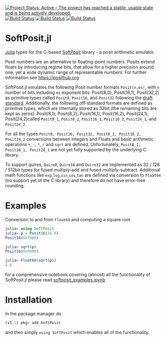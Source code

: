[![Project Status: Active – The project has reached a stable, usable state and is being actively developed.](https://www.repostatus.org/badges/latest/active.svg)](https://www.repostatus.org/#active)
[![Build Status](https://travis-ci.com/milankl/SoftPosit.jl.svg?branch=master)](https://travis-ci.com/milankl/SoftPosit.jl)
[![Build Status](https://ci.appveyor.com/api/projects/status/github/milankl/SoftPosit.jl?svg=true)](https://ci.appveyor.com/project/milankl/SoftPosit-jl)
[![Build Status](https://api.cirrus-ci.com/github/milankl/SoftPosit.jl.svg)](https://cirrus-ci.com/github/milankl/SoftPosit.jl)
# SoftPosit.jl

[Julia](https://julialang.org/) types for the C-based [SoftPosit](https://gitlab.com/cerlane/SoftPosit) library - a posit arithmetic emulator.

Posit numbers are an alternative to floating-point numbers. Posits extend floats by introducing regime bits, that allow for a higher precision around one, yet a wide dynamic range of representable numbers. For further information see https://posithub.org

SoftPosit.jl emulates the following Posit number formats `Posit(n,es)`, with `n` number of bits including `es` exponent bits: Posit(8,0), Posit(16,1), Posit(32,2) as primitive types called `Posit8`, `Posit16`, and `Posit32` following the [draft standard](https://posithub.org/docs/posit_standard.pdf). Additionally, the following off-standard formats are defined as primitive types, which are internally stored as 32bit (the remaining bits are kept as zeros): Posit(8,1), Posit(8,2), Posit(16,1), Posit(16,2), Posit(24,1), Posit(24,2)called `Posit8_1`, `Posit8_2`, `Posit16_1`, `Posit16_2`, `Posit24_1`, and `Posit24_2`.

For all the types `Posit8, Posit16, Posit32, Posit8_2, Posit16_2, Posit24_2` conversions between Integers and Floats and basic arithmetic operations `+`, `-`, `*`, `/` and `sqrt` are defined. Unfortunately, `Posit8_1, Posit16_1, Posit24_1` are not yet fully supported by the underlying C library.

To support quires, `Quire8`, `Quire16` and `Quire32` are implemented as 32 / 128 / 512bit types for fused multiply-add and fused multiply-subtract. Additional math functions like `exp`,`log`,`sin`,`cos`,`tan` are defined via conversion to `Float64` (no support yet of the C library) and therefore do not have error-free rounding.

# Examples

Conversion to and from `Float64` and computing a square root

```julia
julia> using SoftPosit
julia> p = Posit16(16.0)
Posit16(0x7000)

julia> sqrt(p)
Posit16(0x6000)

julia> Float64(sqrt(p))
4.0
```

for a comprehensive notebook covering (almost) all the functionality of SoftPosit.jl please read [softposit_examples.ipynb](https://github.com/milankl/SoftPosit.jl/blob/master/docs/softposit_examples.ipynb)


# Installation

In the package manager do

```julia
(v1.1) pkg> add SoftPosit
```
 
and then simply `using SoftPosit` which enables all of the functionality.
